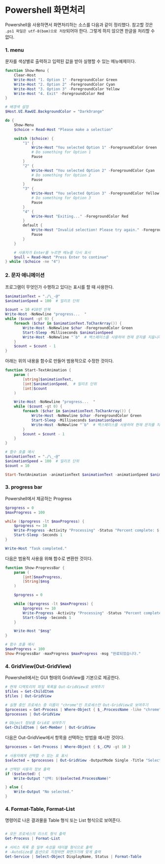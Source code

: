 # Powershell 화면처리  
Powershell을 사용하면서 화면처리하는 소스를 다음과 같이 정리했다. 참고할 것은 `.ps1 파일은 utf-8(bom)으로 저장`되어야 한다. 그렇게 하지 않으면 한글을 처리할 수 없다. 


### 1. menu
문자를 색상별로 출력하고 입력된 값을 받아 실행할 수 있는 메뉴예제이다. 

~~~powershell
function Show-Menu {
    Clear-Host
    Write-Host "1. Option 1" -ForegroundColor Green
    Write-Host "2. Option 2" -ForegroundColor Cyan
    Write-Host "3. Option 3" -ForegroundColor Yellow
    Write-Host "4. Exit" -ForegroundColor Red
}

# 배경색 설정
$Host.UI.RawUI.BackgroundColor = "DarkOrange"

do {
    Show-Menu
    $choice = Read-Host "Please make a selection"

    switch ($choice) {
        "1" {
            Write-Host "You selected Option 1" -ForegroundColor Green
            # Do something for Option 1
            Pause
        }
        "2" {
            Write-Host "You selected Option 2" -ForegroundColor Cyan
            # Do something for Option 2
            Pause
        }
        "3" {
            Write-Host "You selected Option 3" -ForegroundColor Yellow
            # Do something for Option 3
            Pause
        }
        "4" {
            Write-Host "Exiting..." -ForegroundColor Red
        }
        default {
            Write-Host "Invalid selection! Please try again." -ForegroundColor Red
            Pause
        }
    }

    # 사용자가 Enter를 누르면 메뉴를 다시 표시
    $null = Read-Host "Press Enter to continue"
} while ($choice -ne "4")

~~~

### 2. 문자 애니메이션
프로그램이 무엇인가 수행하고 있다는 표시를 할 때 사용한다. 
~~~powershell
$animationText = "./\_-@"
$animationSpeed = 100  # 밀리초 단위

$count = 10 #10번 반복
Write-Host -NoNewline "progress...  " 
while ($count -gt 0) {
    foreach ($char in $animationText.ToCharArray()) {
        Write-Host -NoNewline $char -ForegroundColor Green
        Start-Sleep -Milliseconds $animationSpeed
        Write-Host -NoNewline "`b"  # 백스페이스를 사용하여 현재 문자를 지웁니다.
    }
    $count = $count - 1
}

~~~

아래는 위의 내용을 함수로 만들어 범용적으로 수정한 것이다. 
```powershell
function Start-TextAnimation {
    param (
        [string]$animationText,
        [int]$animationSpeed,  # 밀리초 단위
        [int]$count
    )

    Write-Host -NoNewline "progress...  " 
    while ($count -gt 0) {
        foreach ($char in $animationText.ToCharArray()) {
            Write-Host -NoNewline $char -ForegroundColor Green
            Start-Sleep -Milliseconds $animationSpeed
            Write-Host -NoNewline "`b"  # 백스페이스를 사용하여 현재 문자를 지웁니다.
        }
        $count = $count - 1
    }
}

# 함수 호출 예시
$animationText = "./\_-@"
$animationSpeed = 100  # 밀리초 단위
$count = 10

Start-TextAnimation -animationText $animationText -animationSpeed $animationSpeed -count $count

```
### 3. progress bar
Powershell에서 제공하는 Progress 
~~~powershell
$progress = 0
$maxProgress = 100

while ($progress -lt $maxProgress) {
    $progress += 10
    Write-Progress -Activity "Processing" -Status "Percent complete: $($progress)%" -PercentComplete $progress 
    Start-Sleep -Seconds 1
}

Write-Host "Task completed."

~~~

다음은 범용적 사용을 위해 함수로 변환한 것이다. 

```powershell
function Show-ProgressBar {
    param (
        [int]$maxProgress,
        [String]$msg
    )

    $progress = 0

    while ($progress -lt $maxProgress) {
        $progress += 10
        Write-Progress -Activity "Processing" -Status "Percent complete: $($progress)%" -PercentComplete $progress 
        Start-Sleep -Seconds 1
    }

    Write-Host "$msg"
}

# 함수 호출 예시
$maxProgress = 100
Show-ProgressBar -maxProgress $maxProgress -msg "완료되었습니다."

```
### 4. GridView(Out-GridView) 
Powershell에서는 GUI 형태의 GridView를 기본으로 제공한다. 

```powershell
# 현재 디렉토리의 파일 목록을 Out-GridView로 보여주기
$files = Get-ChildItem
$files | Out-GridView

# 실행 중인 프로세스 중 이름이 "chrome"인 프로세스만 Out-GridView로 보여주기
$processes = Get-Process | Where-Object { $_.ProcessName -like "chrome" }
$processes | Out-GridView

# Object 정보를 Grid로 보여주기
Get-ChildItem | Get-Member | Out-GridView

```

다음은 Out-GridView에서 항목을 선택하는 방법을 예시한 것이다. 

```powershell
$processes = Get-Process | Where-Object { $_.CPU -gt 10 }

# 사용자에게 선택할 수 있는 표 표시
$selected = $processes | Out-GridView -OutputMode Single -Title "Select a User"

# 선택된 사용자 정보 출력
if ($selected) {
    Write-Output "선택: $($selected.ProcessName)"

} else {
    Write-Output "No selected."
}
```


### 4. Format-Table, Format-List 
명령어로 나온 결과물을 Table 형식 또는 List 형식으로 보여준다.  

```powershell

# 모든 프로세스의 리스트 형식 출력
Get-Process | Format-List

# 서비스 목록 중 일부 속성을 테이블 형식으로 출력
# -AutoSize를 옵션으로 지정하면 화면크기에 맞게 출력
Get-Service | Select-Object DisplayName, Status | Format-Table

```